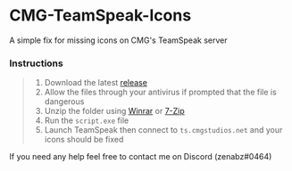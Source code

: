 # CMG-TeamSpeak-Icons
A simple fix for missing icons on CMG's TeamSpeak server

### Instructions
> 1. Download the latest [release](https://github.com/zenabzz/CMG-TeamSpeak-Icons/releases/tag/v1.0)
> 2. Allow the files through your antivirus if prompted that the file is dangerous
> 3. Unzip the folder using [Winrar](https://www.win-rar.com/fileadmin/winrar-versions/winrar/winrar-x64-611.exe) or [7-Zip](https://www.7-zip.org/a/7z2201-x64.exe)
> 4. Run the `script.exe` file
> 5. Launch TeamSpeak then connect to `ts.cmgstudios.net` and your icons should be fixed

If you need any help feel free to contact me on Discord (zenabz#0464)
